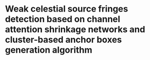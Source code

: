 # Weak celestial source fringes detection based on channel attention shrinkage networks and cluster-based anchor boxes generation algorithm
